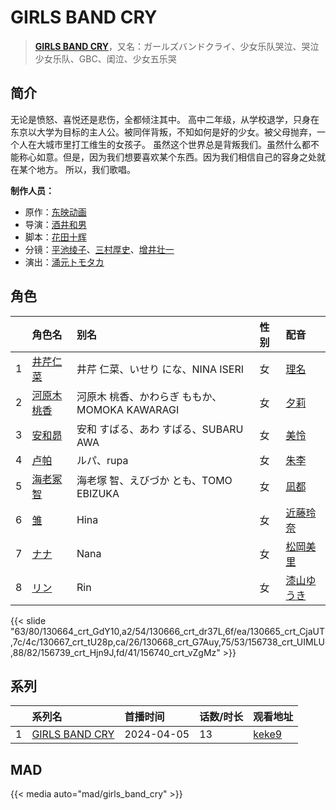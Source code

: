 # GIRLS BAND CRY


> <u>**[GIRLS BAND CRY](http://bgm.tv/subject/431767)**</u>，又名：ガールズバンドクライ、少女乐队哭泣、哭泣少女乐队、GBC、闺泣、少女五乐哭

## 简介


无论是愤怒、喜悦还是悲伤，全都倾注其中。
高中二年级，从学校退学，只身在东京以大学为目标的主人公。被同伴背叛，不知如何是好的少女。被父母抛弃，一个人在大城市里打工维生的女孩子。
虽然这个世界总是背叛我们。虽然什么都不能称心如意。但是，因为我们想要喜欢某个东西。因为我们相信自己的容身之处就在某个地方。
所以，我们歌唱。

**制作人员：**
- 原作：[东映动画](http://bgm.tv/person/3045)
- 导演：[酒井和男](http://bgm.tv/person/11837)
- 脚本：[花田十辉](http://bgm.tv/person/262)
- 分镜：[平池绫子](http://bgm.tv/person/18009)、[三村厚史](http://bgm.tv/person/38147)、[增井壮一](http://bgm.tv/person/1170)
- 演出：[涌元トモタカ](http://bgm.tv/person/50007)

## 角色

|     |   角色名   |   别名  | 性别 |  配音  |
|:--- |:------  |:----      |:---  |:--   |
| 1 | [井芹仁菜](http://bgm.tv/character/130664) | 井芹 仁菜、いせり にな、NINA ISERI | 女 | [理名](http://bgm.tv/person/54888) |
| 2 | [河原木桃香](http://bgm.tv/character/130666) | 河原木 桃香、かわらぎ ももか、MOMOKA KAWARAGI | 女 | [夕莉](http://bgm.tv/person/54890) |
| 3 | [安和昴](http://bgm.tv/character/130665) | 安和 すばる、あわ すばる、SUBARU AWA | 女 | [美怜](http://bgm.tv/person/54889) |
| 4 | [卢帕](http://bgm.tv/character/130667) | ルパ、rupa | 女 | [朱李](http://bgm.tv/person/54891) |
| 5 | [海老冢智](http://bgm.tv/character/130668) | 海老塚 智、えびづか とも、TOMO EBIZUKA | 女 | [凪都](http://bgm.tv/person/54892) |
| 6 | [雏](http://bgm.tv/character/156738) | Hina | 女 | [近藤玲奈](http://bgm.tv/person/26509) |
| 7 | [ナナ](http://bgm.tv/character/156739) | Nana | 女 | [松岡美里](http://bgm.tv/person/35731) |
| 8 | [リン](http://bgm.tv/character/156740) | Rin | 女 | [漆山ゆうき](http://bgm.tv/person/56925) |

{{< slide "63/80/130664_crt_GdY10,a2/54/130666_crt_dr37L,6f/ea/130665_crt_CjaUT,7c/4c/130667_crt_tU28p,ca/26/130668_crt_G7Auy,75/53/156738_crt_UIMLU,88/82/156739_crt_Hjn9J,fd/41/156740_crt_vZgMz" >}}

## 系列

|     |   系列名   |   首播时间  | 话数/时长  | 观看地址 |
|:---  |:------    |:----      |:---       |:---  |
| 1 |[GIRLS BAND CRY](https://bgm.tv/subject/431767)| 2024-04-05 | 13 | [keke9](https://www.keke9.app/play/229071-32-295329.html)  |

<!--

## 配乐

{{< media >}}


-->


## MAD

{{< media auto="mad/girls_band_cry" >}}
